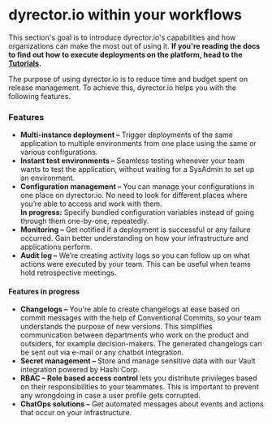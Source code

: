 # dyrector.io within your workflows

This section's goal is to introduce dyrector.io's capabilities and how organizations can make the most out of using it. **If you're reading the docs to find out how to execute deployments on the platform, head to the** [**Tutorials**](broken-reference)**.**

The purpose of using dyrector.io is to reduce time and budget spent on release management. To achieve this, dyrector.io helps you with the following features.

### Features

* **Multi-instance deployment –** Trigger deployments of the same application to multiple environments from one place using the same or various configurations.
* **Instant test environments –** Seamless testing whenever your team wants to test the application, without waiting for a SysAdmin to set up an environment.
* **Configuration management –** You can manage your configurations in one place on dyrector.io. No need to look for different places where you’re able to access and work with them.\
  **In progress:** Specify bundled configuration variables instead of going through them one-by-one, repeatedly.
* **Monitoring –** Get notified if a deployment is successful or any failure occurred. Gain better understanding on how your infrastructure and applications perform.
* **Audit log –** We’re creating activity logs so you can follow up on what actions were executed by your team. This can be useful when teams hold retrospective meetings.

#### Features in progress

* **Changelogs –** You're able to create changelogs at ease based on commit messages with the help of Conventional Commits, so your team understands the purpose of new versions. This simplifies communication between departments who work on the product and outsiders, for example decision-makers. The generated changelogs can be sent out via e-mail or any chatbot integration.
* **Secret management –** Store and manage sensitive data with our Vault integration powered by Hashi Corp.
* **RBAC – Role based access control** lets you distribute privileges based on their responsibilities to your teammates. This is important to prevent any wrongdoing in case a user profile gets corrupted.
* **ChatOps solutions –** Get automated messages about events and actions that occur on your infrastructure.
